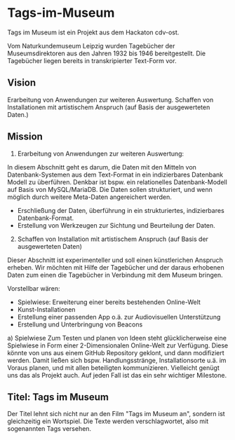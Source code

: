 # Tags-im-Museum
Tags im Museum ist ein Projekt aus dem Hackaton cdv-ost.

Vom Naturkundemuseum Leipzig wurden Tagebücher der Museumsdirektoren aus den Jahren 1932 bis 1946 bereitgestellt. Die Tagebücher liegen bereits in transkripierter Text-Form vor.


## Vision

Erarbeitung von Anwendungen zur weiteren Auswertung.
Schaffen von Installationen mit artistischem Anspruch (auf Basis der ausgewerteten Daten.)


## Mission

1. Erarbeitung von Anwendungen zur weiteren Auswertung:

In diesem Abschnitt geht es darum, die Daten mit den Mitteln von Datenbank-Systemen aus dem Text-Format in ein indizierbares Datenbank Modell zu überführen. Denkbar ist bspw. ein relationelles Datenbank-Modell auf Basis von MySQL/MariaDB. Die Daten sollen strukturiert, und wenn möglich durch weitere Meta-Daten angereichert werden.

* Erschließung der Daten, überführung in ein strukturiertes, indizierbares Datenbank-Format.
* Erstellung von Werkzeugen zur Sichtung und Beurteilung der Daten.


2. Schaffen von Installation mit artistischem Anspruch
(auf Basis der ausgewerteten Daten)

Dieser Abschnitt ist experimenteller und soll einen künstlerichen Anspruch erheben. Wir möchten mit Hilfe der Tagebücher und der daraus erhobenen Daten zum einen die Tagebücher in Verbindung mit dem Museum bringen. 

Vorstellbar wären:
- Spielwiese: Erweiterung einer bereits bestehenden Online-Welt
- Kunst-Installationen
- Erstellung einer passenden App o.ä. zur Audiovisuellen Unterstützung
- Erstellung und Unterbringung von Beacons

a) Spielwiese
Zum Testen und planen von Ideen steht glücklicherweise eine Spielwiese in Form einer 2-Dimensionalen Online-Welt zur Verfügung. Diese könnte von uns aus einem GitHub Repository geklont, und dann modifiziert werden. Damit ließen sich bspw. Handlungsstränge, Installationsorte u.ä. im Voraus planen, und mit allen beteiligten kommunizieren. Vielleicht genügt uns das als Projekt auch. Auf jeden Fall ist das ein sehr wichtiger Milestone.

## Titel: Tags im Museum

Der Titel lehnt sich nicht nur an den Film "Tags im Museum an", sondern ist gleichzeitig ein Wortspiel. Die Texte werden verschlagwortet, also mit sogenannten Tags versehen.
